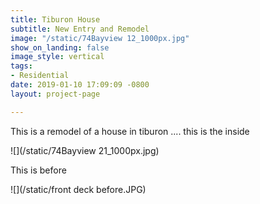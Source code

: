 ```yaml
---
title: Tiburon House
subtitle: New Entry and Remodel
image: "/static/74Bayview 12_1000px.jpg"
show_on_landing: false
image_style: vertical
tags:
- Residential
date: 2019-01-10 17:09:09 -0800
layout: project-page

---
```

This is a remodel of a house in tiburon .... this is the inside

![](/static/74Bayview 21_1000px.jpg)

This is before

![](/static/front deck before.JPG)